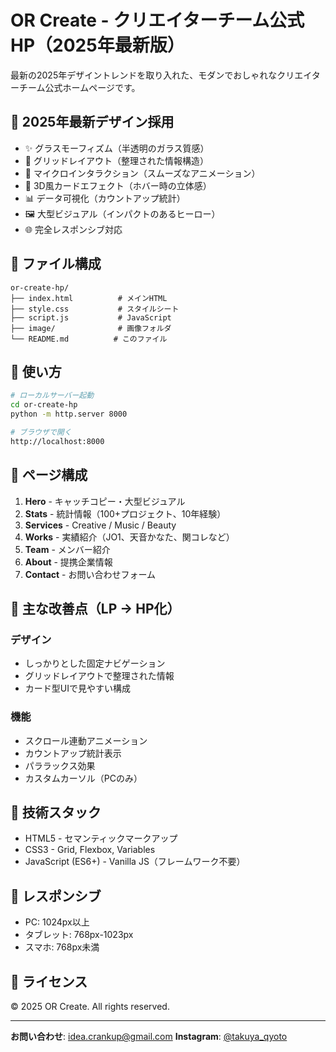 # OR Create - クリエイターチーム公式HP（2025年最新版）

最新の2025年デザイントレンドを取り入れた、モダンでおしゃれなクリエイターチーム公式ホームページです。

## 🎨 2025年最新デザイン採用

- ✨ グラスモーフィズム（半透明のガラス質感）
- 🎯 グリッドレイアウト（整理された情報構造）
- 💫 マイクロインタラクション（スムーズなアニメーション）
- 🔄 3D風カードエフェクト（ホバー時の立体感）
- 📊 データ可視化（カウントアップ統計）
- 🖼️ 大型ビジュアル（インパクトのあるヒーロー）
- 🌐 完全レスポンシブ対応

## 📁 ファイル構成

```
or-create-hp/
├── index.html          # メインHTML
├── style.css           # スタイルシート
├── script.js           # JavaScript
├── image/              # 画像フォルダ
└── README.md          # このファイル
```

## 🚀 使い方

```bash
# ローカルサーバー起動
cd or-create-hp
python -m http.server 8000

# ブラウザで開く
http://localhost:8000
```

## 📄 ページ構成

1. **Hero** - キャッチコピー・大型ビジュアル
2. **Stats** - 統計情報（100+プロジェクト、10年経験）
3. **Services** - Creative / Music / Beauty
4. **Works** - 実績紹介（JO1、天音かなた、関コレなど）
5. **Team** - メンバー紹介
6. **About** - 提携企業情報
7. **Contact** - お問い合わせフォーム

## 🎯 主な改善点（LP → HP化）

### デザイン
- しっかりとした固定ナビゲーション
- グリッドレイアウトで整理された情報
- カード型UIで見やすい構成

### 機能
- スクロール連動アニメーション
- カウントアップ統計表示
- パララックス効果
- カスタムカーソル（PCのみ）

## 🔧 技術スタック

- HTML5 - セマンティックマークアップ
- CSS3 - Grid, Flexbox, Variables
- JavaScript (ES6+) - Vanilla JS（フレームワーク不要）

## 📱 レスポンシブ

- PC: 1024px以上
- タブレット: 768px-1023px
- スマホ: 768px未満

## 📝 ライセンス

© 2025 OR Create. All rights reserved.

---

**お問い合わせ**: idea.crankup@gmail.com
**Instagram**: [@takuya_qyoto](https://www.instagram.com/takuya_qyoto)
